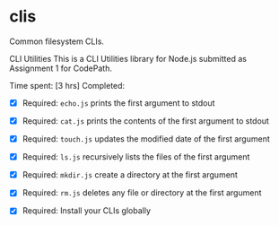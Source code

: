 # clis
Common filesystem CLIs.

CLI Utilities
This is a CLI Utilities library for Node.js submitted as Assignment 1 for CodePath.

Time spent: [3 hrs]
Completed:

- [x] Required: `echo.js` prints the first argument to stdout
- [x] Required: `cat.js` prints the contents of the first argument to stdout
- [x] Required: `touch.js` updates the modified date of the first argument
- [x] Required: `ls.js` recursively lists the files of the first argument
- [x] Required: `mkdir.js` create a directory at the first argument
- [x] Required: `rm.js` deletes any file or directory at the first argument
- [x] Required: Install your CLIs globally


